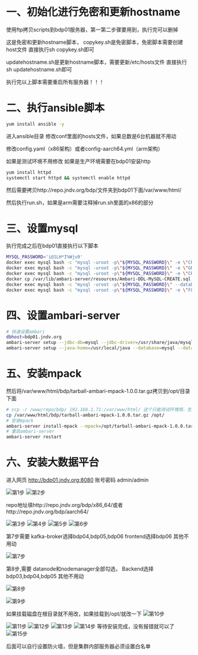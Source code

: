 # 一、初始化进行免密和更新hostname
使用ftp拷贝scripts到bdp01服务器，第一第二步骤要用到，执行完可以删掉


这是免密和更新hostname脚本，
copykey.sh是免密脚本，免密脚本需要创建host文件
直接执行sh copykey.sh即可

updatehostname.sh是更新hostname脚本，需要更新/etc/hosts文件
直接执行sh updatehostname.sh即可

执行完以上脚本需要重启所有服务器！！！

# 二、执行ansible脚本
```bash
yum install ansible -y
```

进入ansible目录
修改conf里面的hosts文件，如果总数是6台机器就不用动


修改config.yaml（x86架构）或者config-aarch64.yml（arm架构）

如果是测试环境不用修改
如果是生产环境需要在bdp01安装http
```bash
yum install httpd
systemctl start httpd && systemctl enable httpd
```

然后需要拷贝http://repo.jndv.org/bdp/文件夹到bdp01下面/var/www/html/

然后执行run.sh，如果是arm需要注释掉run.sh里面的x86的部分

# 三、设置mysql
执行完成之后在bdp01直接执行以下脚本
```bash
MYSQL_PASSWORD='i@1LH*I%Wju9'
docker exec mysql bash -c "mysql -uroot -p\"${MYSQL_PASSWORD}\" -e \"CREATE USER 'ambari'@'%' IDENTIFIED BY 'ambari'\""
docker exec mysql bash -c "mysql -uroot -p\"${MYSQL_PASSWORD}\" -e \"GRANT ALL PRIVILEGES ON *.* TO 'ambari'@'%';\""
docker exec mysql bash -c "mysql -uroot -p\"${MYSQL_PASSWORD}\" -e \"CREATE DATABASE ambari\""
docker cp /var/lib/ambari-server/resources/Ambari-DDL-MySQL-CREATE.sql mysql:/opt/Ambari-DDL-MySQL-CREATE.sql
docker exec mysql bash -c "mysql -uroot -p\"${MYSQL_PASSWORD}\" --database=ambari < /opt/Ambari-DDL-MySQL-CREATE.sql"
docker exec mysql bash -c "mysql -uroot -p\"${MYSQL_PASSWORD}\" -e \"FLUSH PRIVILEGES\""
```
# 四、设置ambari-server
```bash
# 快速设置ambari
dbhost=bdp01.jndv.org
ambari-server setup --jdbc-db=mysql --jdbc-driver=/usr/share/java/mysql-connector-java.jar -s
ambari-server setup --java-home=/usr/local/java --database=mysql --databasehost=${dbhost} --databaseport=3306 --databasename=ambari --databaseusername=ambari --databasepassword='ambari' -s
```

# 五、安装mpack
然后将/var/www/html/bdp/tarball-ambari-mpack-1.0.0.tar.gz拷贝到/opt/目录下面

```bash
# scp -r /www/repo/bdp/ 192.168.1.71:/var/www/html/ 这个只能测试环境用，生产环境需要ftp
cp /var/www/html/bdp/tarball-ambari-mpack-1.0.0.tar.gz /opt/
# 安装mpack
ambari-server install-mpack --mpack=/opt/tarball-ambari-mpack-1.0.0.tar.gz
# 重启ambari-server
ambari-server restart
```

# 六、安装大数据平台
进入网页
http://bdp01.jndv.org:8080
账号密码 admin/admin

![第1步](picture/b57923aa-a5b2-43a6-a47e-c0a7da369abc.png)
![第2步](picture/image.png)

repo地址填http://repo.jndv.org/bdp/x86_64/或者http://repo.jndv.org/bdp/aarch64/

![第3步](picture/1ff62a41-b685-41e6-848d-38e7f45bf7b5.png)
![第4步](picture/d7aacb7a-6fdb-4bf0-8015-948ed855c7ab.png)
![第5步](picture/e9a9c979-584c-485c-aafd-3cd4e0da9b6a.png)
![第6步](picture/efd0382c-b6a7-450e-8381-7818cb8b9a90.png)

第7步需要
kafka-broker选择bdp04,bdp05,bdp06
frontend选择bdp06
其他不用动

![第7步](picture/c54e627f-89c6-46df-8194-d17405544b89.png)

第8步,需要
datanode和nodemanager全部勾选，
Backend选择bdp03,bdp04,bdp05
其他不用动

![第8步](picture/fec605bc-9aae-42f4-9b7d-5fe0964b79bb.png)

![第9步](picture/8bd66d33-9757-4147-b755-5637ac91727e.png)

如果挂载磁盘在根目录就不用改，如果挂载到/opt/就改一下
![第10步](picture/d3f3fe15-e6d5-4134-a95d-040cd855c1b0.png)

![第11步](picture/998273cc-498f-4efa-b1ce-252251e059d3.png)
![第12步](picture/a82d187f-0ac8-46a2-9976-3d4d000955c7.png)
![第13步](picture/a597f853-e1a7-4429-bf7f-3cd60aeddbe4.png)
![第14步](picture/2b2dff39-bb20-4811-8634-56fb0c28c1f5.png)
等待安装完成，没有报错就可以了
![第15步](picture/8514c755-282d-4aee-bff2-ebb1cbdb5e1f.png)


后面可以自行设置防火墙，但是集群内部服务器必须设置白名单